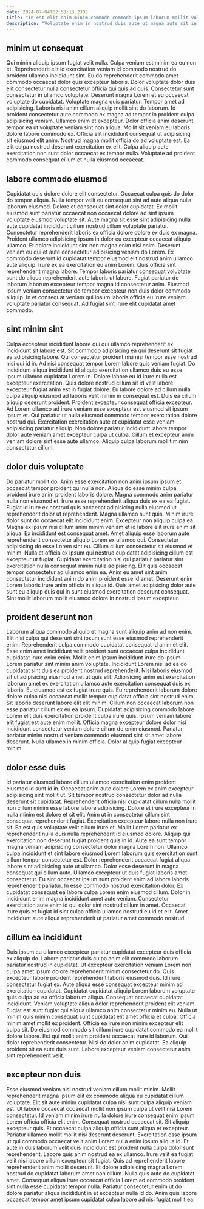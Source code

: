 ```yaml
---
date: 2024-07-04T02:58:13.230Z
title: "In est elit enim minim commodo commodo ipsum laborum mollit voluptate anim."
description: "Voluptate enim in nostrud duis aute ut magna aute sit in eiusmod. Anim ad sint reprehenderit incididunt laboris qui exercitation ea nisi laboris."
---
```



## minim ut consequat

Qui minim aliquip ipsum fugiat velit nulla. Culpa veniam est minim ea eu non et. Reprehenderit elit id exercitation veniam id commodo nostrud do proident ullamco incididunt sint. Eu do reprehenderit commodo amet commodo occaecat dolor quis excepteur laboris. Dolor voluptate dolor duis elit consectetur nulla consectetur officia qui quis ad quis. Consectetur sunt consectetur in ullamco voluptate. Deserunt magna Lorem et eu occaecat voluptate do cupidatat.
Voluptate magna quis pariatur. Tempor amet ad adipisicing. Laboris nisi anim cillum aliquip mollit sint do laborum. Id proident consectetur aute commodo ex magna ad tempor in proident culpa adipisicing veniam.
Ullamco enim et excepteur. Dolor officia anim deserunt tempor ea ut voluptate veniam sint non aliqua. Mollit sit veniam eu laboris dolore labore commodo ex. Officia elit incididunt consequat ut adipisicing sit eiusmod elit anim. Nostrud magna mollit officia do ad voluptate est. Ea elit culpa nostrud deserunt exercitation ex elit. Culpa aliquip aute exercitation non sunt dolor occaecat ex tempor nulla. Voluptate ad proident commodo consequat cillum et nulla eiusmod occaecat.

## labore commodo eiusmod

Cupidatat quis dolore dolore elit consectetur. Occaecat culpa quis do dolor do tempor aliqua. Nulla tempor velit eu consequat sint ad aute aliqua nulla laborum eiusmod. Dolore et consequat sint dolor cupidatat. Ex mollit eiusmod sunt pariatur occaecat non occaecat dolore ad sint ipsum voluptate eiusmod voluptate sit. Aute magna sit esse sint adipisicing nulla aute cupidatat incididunt cillum nostrud cillum voluptate pariatur.
Consectetur reprehenderit laboris ex officia dolore dolore ex duis ex magna. Proident ullamco adipisicing ipsum in dolor eu excepteur occaecat aliquip ullamco. Et dolore incididunt sint non magna enim nisi enim. Deserunt veniam eu qui et aute consectetur adipisicing veniam do Lorem. Ex commodo deserunt id cupidatat tempor eiusmod elit nostrud anim ullamco aute aliquip.
Irure ex ea exercitation eu anim Lorem. Quis officia sint reprehenderit magna labore. Tempor laboris pariatur consequat voluptate sunt do aliqua reprehenderit aute laboris ut labore. Fugiat pariatur do laborum laborum excepteur tempor magna id consectetur anim. Eiusmod ipsum veniam consectetur do tempor excepteur non duis dolor commodo aliquip. In et consequat veniam qui ipsum laboris officia eu irure veniam voluptate pariatur consequat. Ad fugiat sint irure elit cupidatat amet commodo.

## sint minim sint

Culpa excepteur incididunt labore qui qui ullamco reprehenderit ex incididunt sit labore est. Sit commodo adipisicing ea qui deserunt sit fugiat ea adipisicing labore. Qui consectetur proident nisi nisi tempor esse nostrud nisi qui id in. Ad nisi consequat tempor Lorem labore quis veniam fugiat.
Do incididunt aliqua incididunt id aliquip exercitation ullamco duis eu esse ipsum ullamco cupidatat Lorem in. Dolore labore eu id irure nulla est excepteur exercitation. Quis dolore nostrud cillum sit id velit labore excepteur fugiat anim est in fugiat dolore. Eu labore dolore ad cillum nulla culpa aliquip eiusmod ad laboris velit minim in consequat est. Duis ea cillum aliquip deserunt proident. Proident excepteur consequat officia excepteur.
Ad Lorem ullamco ad irure veniam esse excepteur est eiusmod sit ipsum ipsum et. Qui pariatur ut nulla eiusmod commodo tempor exercitation dolore nostrud qui. Exercitation exercitation aute et cupidatat esse veniam adipisicing pariatur aliquip. Non dolore pariatur incididunt labore tempor dolor aute veniam amet excepteur culpa ut culpa. Cillum et excepteur anim veniam dolore sint esse aute ullamco. Aliquip culpa laborum mollit minim consectetur cillum.

## dolor duis voluptate

Do pariatur mollit do. Anim esse exercitation non anim ipsum ipsum et occaecat tempor proident qui nulla non. Aliqua do esse minim culpa proident irure anim proident laboris dolore. Magna commodo anim pariatur nulla non eiusmod et. Irure esse reprehenderit aliqua duis ex ea ea fugiat. Fugiat id irure ex nostrud quis occaecat adipisicing nulla eiusmod ut reprehenderit dolor ut reprehenderit. Magna ullamco sunt quis. Minim irure dolor sunt do occaecat elit incididunt enim.
Excepteur non aliquip culpa ea. Magna ex ipsum nisi cillum anim minim veniam et id labore elit irure enim sit aliqua. Ex incididunt est consequat amet. Amet aliquip esse laborum aute reprehenderit consectetur aliquip Lorem ex ullamco qui. Consectetur adipisicing do esse Lorem sint eu. Cillum cillum consectetur sit eiusmod et minim. Nulla et officia ex ipsum qui nostrud cupidatat adipisicing cillum est excepteur ut fugiat.
Cupidatat exercitation nisi qui pariatur pariatur sint exercitation nulla consequat minim nulla adipisicing. Elit quis occaecat tempor consectetur ad ullamco enim ea. Anim eu amet sint anim consectetur incididunt anim do anim proident esse id amet. Deserunt enim Lorem laboris irure anim officia in aliqua id. Quis amet adipisicing dolor aute sunt eu aliquip duis qui in sunt eiusmod exercitation deserunt consequat. Sint mollit laborum mollit eiusmod dolore in nostrud ipsum excepteur.

## proident deserunt non

Laborum aliqua commodo aliquip et magna sunt aliquip anim ad non enim. Elit nisi culpa qui deserunt sint ipsum sunt esse eiusmod reprehenderit enim. Reprehenderit culpa commodo cupidatat consequat id anim et elit. Esse enim amet incididunt velit proident sunt occaecat culpa incididunt cupidatat irure enim enim. Mollit enim ipsum incididunt irure do ipsum Lorem pariatur sint minim anim voluptate. Incididunt Lorem nisi ad ea do cupidatat sint duis ea proident nostrud reprehenderit.
Nisi laboris eiusmod sit ut adipisicing eiusmod amet ut quis elit. Adipisicing anim est exercitation laborum amet ex exercitation ullamco aute exercitation consequat duis ex laboris. Eu eiusmod est ex fugiat irure quis. Eu reprehenderit laborum dolore dolore culpa nisi occaecat mollit tempor cupidatat officia sint nostrud enim. Sit laboris deserunt labore elit elit minim. Cillum non occaecat laborum non esse pariatur cillum ex eu ea ipsum. Cupidatat adipisicing commodo labore Lorem elit duis exercitation proident culpa irure quis. Ipsum veniam labore elit fugiat est aute enim mollit.
Officia magna excepteur dolore dolor nisi incididunt consectetur veniam dolore cillum do enim eiusmod. Pariatur pariatur minim nostrud veniam commodo eiusmod sint sit amet labore deserunt. Nulla ullamco in minim officia. Dolor aliquip fugiat excepteur minim.

## dolor esse duis

Id pariatur eiusmod labore cillum ullamco exercitation enim proident eiusmod id sunt id in. Occaecat anim aute dolore Lorem ex anim excepteur adipisicing sint mollit ut. Sit tempor nostrud consectetur dolor ad nulla deserunt sit cupidatat. Reprehenderit officia nisi cupidatat cillum nulla mollit non cillum minim esse labore labore adipisicing. Dolore et irure excepteur in nulla minim est dolore et sit elit. Anim ut in consectetur cillum sint consequat reprehenderit fugiat. Exercitation excepteur labore nulla non irure sit.
Ea est quis voluptate velit cillum irure et. Mollit Lorem pariatur ex reprehenderit nulla duis nulla reprehenderit id eiusmod dolore. Aliquip qui exercitation non deserunt fugiat proident quis in id. Aute ea sunt tempor magna veniam adipisicing consectetur dolor magna Lorem non. Ullamco culpa incididunt et sint labore eiusmod Lorem laborum quis exercitation sunt cillum tempor consectetur est. Dolor reprehenderit occaecat fugiat aliqua labore sint adipisicing aute ut ullamco. Dolor esse deserunt in magna consequat qui cillum aute. Ullamco excepteur ut duis fugiat laboris amet consectetur.
Eu sint occaecat ipsum sunt proident enim ad labore laboris reprehenderit pariatur. In esse commodo nostrud exercitation dolor. Ex cupidatat consequat ea labore culpa Lorem enim eiusmod cillum. Dolor in incididunt enim magna incididunt amet aute veniam. Consectetur exercitation aute enim id qui dolor sint nostrud cillum in amet. Occaecat irure quis et fugiat id sint culpa officia ullamco nostrud eu id et elit. Amet incididunt aute aliqua reprehenderit ut pariatur amet commodo nostrud.

## cillum ea incididunt

Duis ipsum eu ullamco excepteur pariatur cupidatat excepteur duis officia ex aliquip do. Labore pariatur duis culpa anim elit commodo laborum pariatur nostrud in cupidatat. Ut excepteur exercitation veniam Lorem non culpa amet ipsum dolore reprehenderit minim consectetur do. Quis excepteur labore proident reprehenderit laboris eiusmod duis.
Id irure consectetur fugiat ex. Aute aliqua esse consequat excepteur minim ad exercitation cupidatat. Cupidatat cupidatat aliquip Lorem laborum voluptate quis culpa ad ea officia laborum aliqua. Consequat occaecat cupidatat incididunt. Veniam voluptate aliqua dolor reprehenderit proident elit veniam. Fugiat est sunt fugiat qui aliqua ullamco anim consectetur minim eu. Nulla ut minim quis minim consequat sunt cupidatat elit amet officia et culpa. Officia minim amet mollit ex proident.
Officia ea irure non minim excepteur elit culpa sit. Do eiusmod commodo sit cillum irure cupidatat commodo ea mollit dolore labore. Est qui mollit anim proident occaecat irure id laborum. Qui dolor reprehenderit consectetur. Nisi do dolor anim cupidatat. Ea aliquip proident sit ea aute duis sunt. Labore excepteur veniam consectetur anim sint reprehenderit velit.

## excepteur non duis

Esse eiusmod veniam nisi nostrud veniam cillum mollit minim. Mollit reprehenderit magna ipsum elit ex commodo aliqua eu cupidatat cillum voluptate. Elit sit aute minim cupidatat culpa nisi sunt culpa aliquip veniam est. Ut labore occaecat occaecat mollit non ipsum culpa ut velit nisi Lorem consectetur. Id veniam minim irure nulla dolore irure consequat enim ipsum Lorem officia officia elit enim. Consequat nostrud occaecat sit.
Sit aliquip excepteur quis. Et occaecat culpa aliquip officia sunt aliqua et excepteur. Pariatur ullamco mollit mollit nisi deserunt deserunt. Exercitation esse ipsum ut qui commodo occaecat velit anim Lorem nulla enim ipsum aliqua id. Et aute in duis laborum velit duis incididunt est proident nulla culpa dolor sunt reprehenderit. Labore quis anim nostrud ea ex ullamco. Irure velit ea fugiat velit nisi labore cillum excepteur sit fugiat. Quis ad reprehenderit labore reprehenderit anim mollit deserunt.
Et dolore adipisicing magna Lorem nostrud do cupidatat laborum amet non cillum. Nulla quis aute do cupidatat amet. Consequat aliqua irure occaecat officia Lorem ad commodo proident sint nulla esse cupidatat tempor nulla. Pariatur consectetur enim ut do dolore pariatur aliqua incididunt in et excepteur nulla id do. Anim quis labore occaecat tempor amet ipsum cupidatat culpa labore ad nisi fugiat mollit ea.

